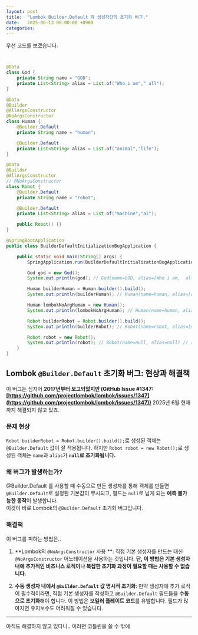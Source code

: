 ```yaml
---
layout: post
title:  "Lombok Builder.Default 와 생성자간의 초기화 버그."
date:   2025-06-13 00:00:00 +0900
categories: 
---
```

우선 코드를 보겠습니다.

```java


@Data
class God {
    private String name = "GOD";
    private List<String> alias = List.of("Who i am"," all");
}

@Data
@Builder
@AllArgsConstructor
@NoArgsConstructor
class Human {
    @Builder.Default
    private String name = "human";

    @Builder.Default
    private List<String> alias = List.of("animal","life");
}

@Data
@Builder
@AllArgsConstructor
// @NoArgsConstructor
class Robot {
    @Builder.Default
    private String name = "robot";

    @Builder.Default
    private List<String> alias = List.of("machine","ai");

    public Robot() {}
}

@SpringBootApplication
public class BuilderDefaultInitializationBugApplication {

    public static void main(String[] args) {
        SpringApplication.run(BuilderDefaultInitializationBugApplication.class, args);

        God god = new God();
        System.out.println(god); // God(name=GOD, alias=[Who i am,  all])

        Human builderHuman = Human.builder().build();
        System.out.println(builderHuman); // Human(name=human, alias=[animal, life])

        Human lombokNoArgHuman = new Human();
        System.out.println(lombokNoArgHuman); // Human(name=human, alias=[animal, life])

        Robot builderRobot = Robot.builder().build();
        System.out.println(builderRobot); // Robot(name=robot, alias=[machine, ai])

        Robot robot = new Robot();
        System.out.println(robot); // Robot(name=null, alias=null) // 분명 필드 초기화를 선언했으나 null로 초기화된다!
    }
}
```

## Lombok `@Builder.Default` 초기화 **버그**: 현상과 해결책

이 버그는 심지어 **2017년부터 보고되었지만 (GitHub Issue #1347: [https://github.com/projectlombok/lombok/issues/1347](https://github.com/projectlombok/lombok/issues/1347))** 2025년 6월 현재까지 해결되지 않고 있죠.

### 문제 현상

`Robot builderRobot = Robot.builder().build();`로 생성된 객체는 `@Builder.Default` 값이 잘 적용됩니다.
하지만 `Robot robot = new Robot();`로 생성된 객체는 `name`과 `alias`가 **`null`로 초기화됩니다.** 

### 왜 버그가 발생하는가?

@Builder.Default 를 사용할 때 수동으로 만든 생성자를 통해 객체를 만들면 `@Builder.Default`로 설정된 기본값이 무시되고, 필드는 `null`로 남게 되는 **예측 불가능한 동작**이 발생합니다.  
이것이 바로 Lombok의 `@Builder.Default` 초기화 버그입니다.

### 해결책

이 버그를 피하는 방법은..

1.  **Lombok의 `@NoArgsConstructor` 사용 **:
    직접 기본 생성자를 만드는 대신 `@NoArgsConstructor` 어노테이션을 사용하는 것입니다. 
    **단, 이 방법은 기본 생성자 내에 추가적인 비즈니스 로직이나 복잡한 초기화 과정이 필요할 때는 사용할 수 없습니다.** 

2.  **수동 생성자 내에서 `@Builder.Default` 값 명시적 초기화**:
    만약 생성자에 추가 로직이 필수적이라면, 직접 기본 생성자를 작성하고 `@Builder.Default` 필드들을 **수동으로 초기화**해야 합니다.
    이 방법은 **보일러 플레이트 코드**를 유발합니다. 필드가 많아지면 유지보수도 어려워질 수 있습니다.

---

아직도 해결하지 않고 있다니.. 이러면 코틀린을 쓸 수 밖에

